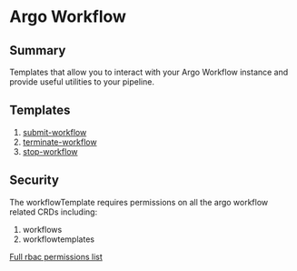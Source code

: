 # Argo Workflow

## Summary

Templates that allow you to interact with your Argo Workflow instance and provide useful utilities to your pipeline.

## Templates

1. [submit-workflow](https://github.com/codefresh-io/argo-hub/blob/main/workflows/argo-workflows/versions/0.0.3/docs/submit-workflow.md)
2. [terminate-workflow](https://github.com/codefresh-io/argo-hub/blob/main/workflows/argo-workflows/versions/0.0.3/docs/terminate-workflow.md)
3. [stop-workflow](https://github.com/codefresh-io/argo-hub/blob/main/workflows/argo-workflows/versions/0.0.3/docs/stop-workflow.md)

## Security

The workflowTemplate requires permissions on all the argo workflow related CRDs including:

1. workflows
2. workflowtemplates

[Full rbac permissions list](https://github.com/codefresh-io/argo-hub/blob/main/workflows/argo-workflows/versions/0.0.3/rbac.yaml)
